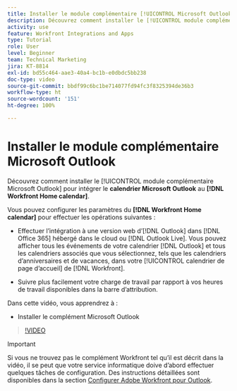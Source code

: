 ```yaml
---
title: Installer le module complémentaire [!UICONTROL Microsoft Outlook]
description: Découvrez comment installer le [!UICONTROL module complémentaire Microsoft Outlook] pour intégrer le calendrier Microsoft Outlook au calendrier d’accueil de Workfront.
activity: use
feature: Workfront Integrations and Apps
type: Tutorial
role: User
level: Beginner
team: Technical Marketing
jira: KT-8814
exl-id: bd55c464-aae3-40a4-bc1b-e0dbdc5bb238
doc-type: video
source-git-commit: bbdf99c6bc1be714077fd94fc3f8325394de36b3
workflow-type: ht
source-wordcount: '151'
ht-degree: 100%

---
```


# Installer le module complémentaire Microsoft Outlook

Découvrez comment installer le [!UICONTROL module complémentaire Microsoft Outlook] pour intégrer le **calendrier Microsoft Outlook** au **[!DNL Workfront Home calendar]**.

Vous pouvez configurer les paramètres du **[!DNL Workfront Home calendar]** pour effectuer les opérations suivantes :

* Effectuer l’intégration à une version web d’[!DNL Outlook] dans [!DNL Office 365] hébergé dans le cloud ou [!DNL Outlook Live]. Vous pouvez afficher tous les événements de votre calendrier [!DNL Outlook] et tous les calendriers associés que vous sélectionnez, tels que les calendriers d’anniversaires et de vacances, dans votre [!UICONTROL calendrier de page d’accueil] de [!DNL Workfront].

* Suivre plus facilement votre charge de travail par rapport à vos heures de travail disponibles dans la barre d’attribution.


Dans cette vidéo, vous apprendrez à :

* Installer le complément Microsoft Outlook

>[!VIDEO](https://video.tv.adobe.com/v/3421307/?quality=12&learn=on&enablevpops=1&captions=fre_fr)

>[!IMPORTANT]
>
>Si vous ne trouvez pas le complément Workfront tel qu’il est décrit dans la vidéo, il se peut que votre service informatique doive d’abord effectuer quelques tâches de configuration. Des instructions détaillées sont disponibles dans la section [Configurer Adobe Workfront pour Outlook](https://experienceleague.adobe.com/docs/workfront/using/adobe-workfront-integrations/workfront-for-outlook/set-up-workfront-for-outlook.html?lang=fr).


